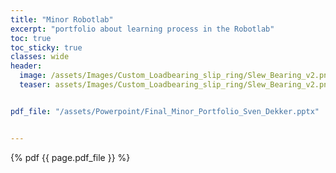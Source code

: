 ```yaml
---
title: "Minor Robotlab"
excerpt: "portfolio about learning process in the Robotlab"
toc: true
toc_sticky: true
classes: wide
header:
  image: /assets/Images/Custom_Loadbearing_slip_ring/Slew_Bearing_v2.png
  teaser: assets/Images/Custom_Loadbearing_slip_ring/Slew_Bearing_v2.png


pdf_file: "/assets/Powerpoint/Final_Minor_Portfolio_Sven_Dekker.pptx"


---
```


{% pdf {{ page.pdf_file }} %}
